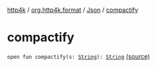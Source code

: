 [http4k](../../index.md) / [org.http4k.format](../index.md) / [Json](index.md) / [compactify](./compactify.md)

# compactify

`open fun compactify(s: `[`String`](https://kotlinlang.org/api/latest/jvm/stdlib/kotlin/-string/index.html)`): `[`String`](https://kotlinlang.org/api/latest/jvm/stdlib/kotlin/-string/index.html) [(source)](https://github.com/http4k/http4k/blob/master/http4k-core/src/main/kotlin/org/http4k/format/Json.kt#L37)